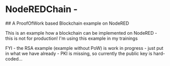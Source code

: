 # NodeREDChain - 
## A ProofOfWork based Blockchain example on NodeRED

This is an example how a blockchain can be implemented on NodeRED - this is not for production! I'm using this example in my trainings


FYI - the RSA example (example without PoW) is work in progress - just put in what we have already - PKI is missing, so currently the public key is hard-coded...
